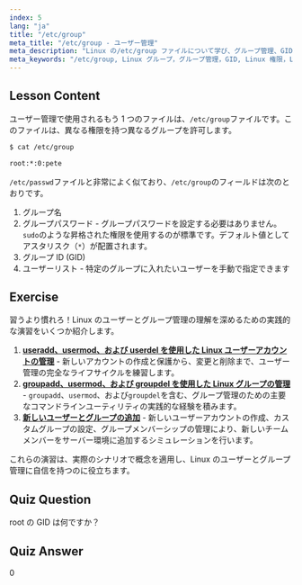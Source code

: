 ```yaml
---
index: 5
lang: "ja"
title: "/etc/group"
meta_title: "/etc/group - ユーザー管理"
meta_description: "Linux の/etc/group ファイルについて学び、グループ管理、GID、ユーザー権限を理解します。初心者向けの必須 Linux グループファイルチュートリアル。"
meta_keywords: "/etc/group, Linux グループ，グループ管理，GID, Linux 権限，Linux チュートリアル，初心者向け Linux, Linux ガイド"
---
```


## Lesson Content

ユーザー管理で使用されるもう 1 つのファイルは、`/etc/group`ファイルです。このファイルは、異なる権限を持つ異なるグループを許可します。

```bash
$ cat /etc/group

root:*:0:pete
```

`/etc/passwd`ファイルと非常によく似ており、`/etc/group`のフィールドは次のとおりです。

1. グループ名
2. グループパスワード - グループパスワードを設定する必要はありません。`sudo`のような昇格された権限を使用するのが標準です。デフォルト値としてアスタリスク（`*`）が配置されます。
3. グループ ID (GID)
4. ユーザーリスト - 特定のグループに入れたいユーザーを手動で指定できます

## Exercise

習うより慣れろ！Linux のユーザーとグループ管理の理解を深めるための実践的な演習をいくつか紹介します。

1. **[useradd、usermod、および userdel を使用した Linux ユーザーアカウントの管理](https://labex.io/ja/labs/comptia-manage-linux-user-accounts-with-useradd-usermod-and-userdel-590837)** - 新しいアカウントの作成と保護から、変更と削除まで、ユーザー管理の完全なライフサイクルを練習します。
2. **[groupadd、usermod、および groupdel を使用した Linux グループの管理](https://labex.io/ja/labs/comptia-manage-linux-groups-with-groupadd-usermod-and-groupdel-590836)** - `groupadd`、`usermod`、および`groupdel`を含む、グループ管理のための主要なコマンドラインユーティリティの実践的な経験を積みます。
3. **[新しいユーザーとグループの追加](https://labex.io/ja/labs/linux-add-new-user-and-group-17987)** - 新しいユーザーアカウントの作成、カスタムグループの設定、グループメンバーシップの管理により、新しいチームメンバーをサーバー環境に追加するシミュレーションを行います。

これらの演習は、実際のシナリオで概念を適用し、Linux のユーザーとグループ管理に自信を持つのに役立ちます。

## Quiz Question

root の GID は何ですか？

## Quiz Answer

0
